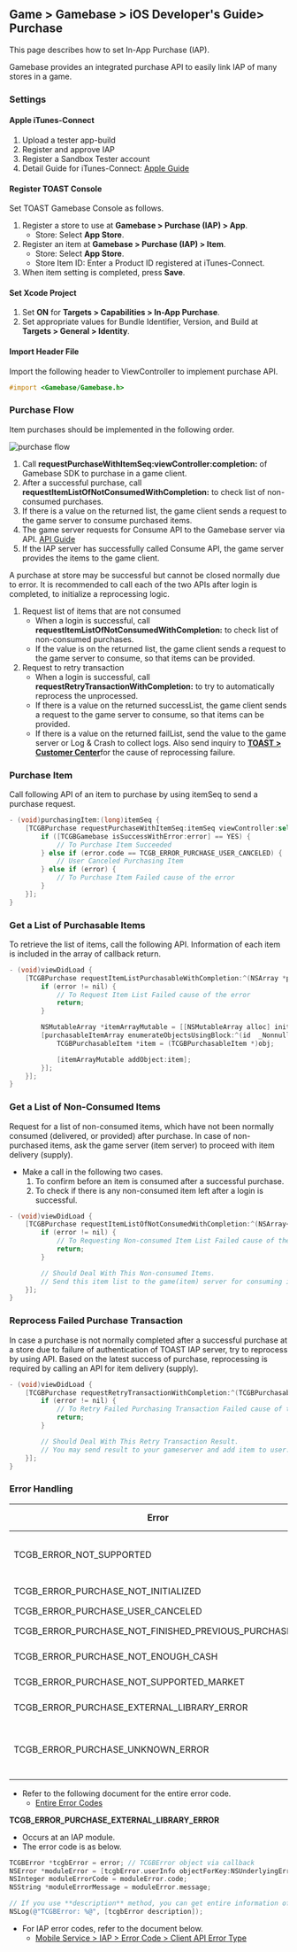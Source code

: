 ## Game > Gamebase > iOS Developer's Guide> Purchase

This page describes how to set In-App Purchase (IAP).

Gamebase provides an integrated purchase API to easily link IAP of many stores in a game.

### Settings

#### Apple iTunes-Connect

1. Upload a tester app-build
2. Register and approve IAP
3. Register a Sandbox Tester account
4. Detail Guide for iTunes-Connect: [Apple Guide](https://help.apple.com/itunes-connect/developer/#/devb57be10e7)


#### Register TOAST Console

Set TOAST Gamebase Console as follows.

1. Register a store to use at **Gamebase > Purchase (IAP) > App**.
	* Store: Select **App Store**.
2. Register an item at **Gamebase &gt; Purchase (IAP) &gt; Item**.
	* Store: Select **App Store**.
	* Store Item ID: Enter a Product ID registered at iTunes-Connect.
3. When item setting is completed, press **Save**.

#### Set Xcode Project

1. Set **ON** for **Targets > Capabilities > In-App Purchase**.
2. Set appropriate values for Bundle Identifier, Version, and Build at **Targets > General > Identity**.


#### Import Header File

Import the following header to ViewController to implement purchase API.

```objectivec
#import <Gamebase/Gamebase.h>
```

### Purchase Flow

Item purchases should be implemented in the following order.

![purchase flow](http://static.toastoven.net/prod_gamebase/DevelopersGuide/purchase_flow_001_1.5.0.png)

1. Call **requestPurchaseWithItemSeq:viewController:completion:** of Gamebase SDK to purchase in a game client.
2. After a successful purchase, call **requestItemListOfNotConsumedWithCompletion:** to check list of non-consumed purchases.
3. If there is a value on the returned list, the game client sends a request to the game server to consume purchased items.
4. The game server requests for Consume API to the Gamebase server via API. [API Guide](/en/Game/Gamebase/en/Server%20Developer%60s%20Guide/#wrapping-api)
5. If the IAP server has successfully called Consume API, the game server provides the items to the game client.

A purchase at store may be successful but cannot be closed normally due to error.
It is recommended to call each of the two APIs after login is completed, to initialize a reprocessing logic.

1. Request list of items that are not consumed
	* When a login is successful, call **requestItemListOfNotConsumedWithCompletion:** to check list of non-consumed purchases.
	* If the value is on the returned list, the game client sends a request to the game server to consume, so that items can be provided.
2. Request to retry transaction
	* When a login is successful, call **requestRetryTransactionWithCompletion:** to try to automatically reprocess the unprocessed.
	* If there is a value on the returned successList, the game client sends a request to the game server to consume, so that items can be provided.
	* If there is a value on the returned failList, send the value to the game server or Log & Crash to collect logs. Also send inquiry to  [**TOAST > Customer Center**](https://toast.com/support/inquiry)for the cause of reprocessing failure.

### Purchase Item

Call following API of an item to purchase by using itemSeq to send a purchase request.

```objectivec
- (void)purchasingItem:(long)itemSeq {
    [TCGBPurchase requestPurchaseWithItemSeq:itemSeq viewController:self completion:^(TCGBPurchasableReceipt *purchasableReceipt, TCGBError *error) {
        if ([TCGBGamebase isSuccessWithError:error] == YES) {
            // To Purchase Item Succeeded
        } else if (error.code == TCGB_ERROR_PURCHASE_USER_CANCELED) {
            // User Canceled Purchasing Item
        } else if (error) {
            // To Purchase Item Failed cause of the error
        }
    }];
}
```


### Get a List of Purchasable Items

To retrieve the list of items, call the following API. Information of each item is included in the array of callback return.

```objectivec
- (void)viewDidLoad {
    [TCGBPurchase requestItemListPurchasableWithCompletion:^(NSArray *purchasableItemArray, TCGBError *error) {
        if (error != nil) {
            // To Request Item List Failed cause of the error
            return;
        }

        NSMutableArray *itemArrayMutable = [[NSMutableArray alloc] init];
        [purchasableItemArray enumerateObjectsUsingBlock:^(id  _Nonnull obj, NSUInteger idx, BOOL * _Nonnull stop) {
            TCGBPurchasableItem *item = (TCGBPurchasableItem *)obj;

            [itemArrayMutable addObject:item];
        }];
    }];
}
```


### Get a List of Non-Consumed Items

Request for a list of non-consumed items, which have not been normally consumed (delivered, or provided) after purchase.
In case of non-purchased items, ask the game server (item server) to proceed with item delivery (supply).

* Make a call in the following two cases.
    1. To confirm before an item is consumed after a successful purchase.
    2. To check if there is any non-consumed item left after a login is successful.

```objectivec
- (void)viewDidLoad {
    [TCGBPurchase requestItemListOfNotConsumedWithCompletion:^(NSArray<TCGBPurchasableReceipt *> *purchasableReceiptArray, TCGBError *error) {
        if (error != nil) {
            // To Requesting Non-consumed Item List Failed cause of the error
            return;
        }

        // Should Deal With This Non-consumed Items.
        // Send this item list to the game(item) server for consuming item
    }];
}
```



### Reprocess Failed Purchase Transaction

In case a purchase is not normally completed after a successful purchase at a store due to failure of authentication of TOAST IAP server, try to reprocess by using API.
Based on the latest success of purchase, reprocessing is required by calling an API for item delivery (supply).

```objectivec
- (void)viewDidLoad {
    [TCGBPurchase requestRetryTransactionWithCompletion:^(TCGBPurchasableRetryTransactionResult *transactionResult, TCGBError *error) {
        if (error != nil) {
            // To Retry Failed Purchasing Transaction Failed cause of the error
            return;
        }

        // Should Deal With This Retry Transaction Result.
        // You may send result to your gameserver and add item to user.
    }];
}
```



### Error Handling

| Error                                    | Error Code | Description                              |
| ---------------------------------------- | ---------- | ---------------------------------------- |
| TCGB\_ERROR\_NOT\_SUPPORTED | 10 | GamebaseAdapter is not included. If the domain of error object is "TCGB.Gamebase.TCGBPurchase", check if PurchaseAdapter exists. |
| TCGB\_ERROR\_PURCHASE\_NOT\_INITIALIZED | 4001 | Gamebase PurchaseAdapter is not initialized. |
| TCGB\_ERROR\_PURCHASE\_USER\_CANCELED | 4002 | Purchase is cancelled. |
| TCGB\_ERROR\_PURCHASE\_NOT\_FINISHED\_PREVIOUS\_PURCHASING | 4003 | Previous purchase is not completed. |
| TCGB\_ERROR\_PURCHASE\_NOT\_ENOUGH\_CASH | 4004 | Cannot purchase due to shortage of cash of the store. |
| TCGB\_ERROR\_PURCHASE\_NOT\_SUPPORTED\_MARKET | 4010 | The store is not supported. iOS supports "AS";. |
| TCGB\_ERROR\_PURCHASE\_EXTERNAL\_LIBRARY\_ERROR | 4201 | Error in IAP library. Check error.message. |
| TCGB\_ERROR\_PURCHASE\_UNKNOWN\_ERROR | 4999 | Unknown error in purchase.<br/>Please upload the entire logs to the [Customer Center](https://toast.com/support/inquiry and we'll respond ASAP. |

* Refer to the following document for the entire error code.
	- [Entire Error Codes](./error-code/#client-sdk)



**TCGB_ERROR_PURCHASE_EXTERNAL_LIBRARY_ERROR**

* Occurs at an IAP module.
* The error code is as below.

```objectivec
TCGBError *tcgbError = error; // TCGBError object via callback
NSError *moduleError = [tcgbError.userInfo objectForKey:NSUnderlyingErrorKey]; // NSError object from external module
NSInteger moduleErrorCode = moduleError.code;
NSString *moduleErrorMessage = moduleError.message;

// If you use **description** method, you can get entire information of this object by JSON Format
NSLog(@"TCGBError: %@", [tcgbError description]);
```

* For IAP error codes, refer to the document below.
    * [Mobile Service > IAP > Error Code > Client API Error Type](/en/Common/IAP/en/Error%20Code/#client-api-errors)

